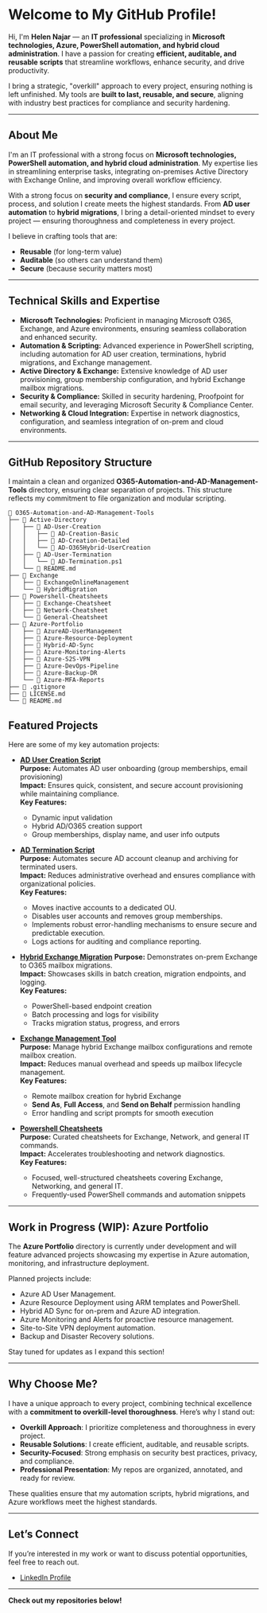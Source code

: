 #  Welcome to My GitHub Profile!  

Hi, I'm **Helen Najar** — an **IT professional** specializing in **Microsoft technologies, Azure, PowerShell automation, and hybrid cloud administration**. I have a passion for creating **efficient, auditable, and reusable scripts** that streamline workflows, enhance security, and drive productivity.  

I bring a strategic, "overkill" approach to every project, ensuring nothing is left unfinished. My tools are **built to last, reusable, and secure**, aligning with industry best practices for compliance and security hardening.

---

## **About Me**  
I'm an IT professional with a strong focus on **Microsoft technologies, PowerShell automation, and hybrid cloud administration**. My expertise lies in streamlining enterprise tasks, integrating on-premises Active Directory with Exchange Online, and improving overall workflow efficiency.  

With a strong focus on **security and compliance**, I ensure every script, process, and solution I create meets the highest standards. From **AD user automation** to **hybrid migrations**, I bring a detail-oriented mindset to every project — ensuring thoroughness and completeness in every project.  

I believe in crafting tools that are:
- **Reusable** (for long-term value)  
- **Auditable** (so others can understand them)  
- **Secure** (because security matters most)  

---

## **Technical Skills and Expertise**
- **Microsoft Technologies:** Proficient in managing Microsoft O365, Exchange, and Azure environments, ensuring seamless collaboration and enhanced security.  
- **Automation & Scripting:** Advanced experience in PowerShell scripting, including automation for AD user creation, terminations, hybrid migrations, and Exchange management.  
- **Active Directory & Exchange:** Extensive knowledge of AD user provisioning, group membership configuration, and hybrid Exchange mailbox migrations.  
- **Security & Compliance:** Skilled in security hardening, Proofpoint for email security, and leveraging Microsoft Security & Compliance Center.  
- **Networking & Cloud Integration:** Expertise in network diagnostics, configuration, and seamless integration of on-prem and cloud environments.  

---

## **GitHub Repository Structure**  
I maintain a clean and organized **O365-Automation-and-AD-Management-Tools** directory, ensuring clear separation of projects. This structure reflects my commitment to file organization and modular scripting.

```
📁 O365-Automation-and-AD-Management-Tools
├── 📁 Active-Directory
│   ├── 📂 AD-User-Creation
│   │   ├── 📂 AD-Creation-Basic
│   │   ├── 📂 AD-Creation-Detailed
│   │   └── 📂 AD-O365Hybrid-UserCreation
│   ├── 📂 AD-User-Termination
│   │   └── 📄 AD-Termination.ps1
│   └── 📄 README.md
├── 📁 Exchange
│   ├── 📂 ExchangeOnlineManagement
│   └── 📂 HybridMigration
├── 📁 Powershell-Cheatsheets
│   ├── 📂 Exchange-Cheatsheet
│   ├── 📂 Network-Cheatsheet
│   └── 📂 General-Cheatsheet
├── 📁 Azure-Portfolio
│   ├── 📂 AzureAD-UserManagement
│   ├── 📂 Azure-Resource-Deployment
│   ├── 📂 Hybrid-AD-Sync
│   ├── 📂 Azure-Monitoring-Alerts
│   ├── 📂 Azure-S2S-VPN
│   ├── 📂 Azure-DevOps-Pipeline
│   ├── 📂 Azure-Backup-DR
│   └── 📂 Azure-MFA-Reports
├── 📄 .gitignore
├── 📄 LICENSE.md
└── 📄 README.md
```

## **Featured Projects**
Here are some of my key automation projects:  

- [**AD User Creation Script**](https://github.com/Abyloon/O365-Automation-and-AD-Management-Tools/tree/main/Active-Directory/AD-User-Creation)  
  **Purpose:** Automates AD user onboarding (group memberships, email provisioning)  
  **Impact:** Ensures quick, consistent, and secure account provisioning while maintaining compliance.  
  **Key Features:**  
  - Dynamic input validation  
  - Hybrid AD/O365 creation support  
  - Group memberships, display name, and user info outputs  

- [**AD Termination Script**](https://github.com/Abyloon/O365-Automation-and-AD-Management-Tools/tree/main/Active-Directory/AD-User-Termination)  
  **Purpose:** Automates secure AD account cleanup and archiving for terminated users.  
  **Impact:** Reduces administrative overhead and ensures compliance with organizational policies.  
  **Key Features:**  
  - Moves inactive accounts to a dedicated OU.
  - Disables user accounts and removes group memberships.
  - Implements robust error-handling mechanisms to ensure
  secure and predictable execution.
  - Logs actions for auditing and compliance reporting.

- [**Hybrid Exchange Migration**](https://github.com/Abyloon/O365-Automation-and-AD-Management-Tools/tree/main/Exchange/HybridMigration)
  **Purpose:** Demonstrates on-prem Exchange to O365 mailbox migrations.  
  **Impact:** Showcases skills in batch creation, migration endpoints, and logging.  
  **Key Features:**  
  - PowerShell-based endpoint creation  
  - Batch processing and logs for visibility  
  - Tracks migration status, progress, and errors  

- [**Exchange Management Tool**](https://github.com/Abyloon/O365-Automation-and-AD-Management-Tools/tree/main/Exchange/ExchangeOnlineManagement)  
  **Purpose:** Manage hybrid Exchange mailbox configurations and remote mailbox creation.  
  **Impact:** Reduces manual overhead and speeds up mailbox lifecycle management.  
  **Key Features:**  
  - Remote mailbox creation for hybrid Exchange  
  - **Send As**, **Full Access**, and **Send on Behalf** permission handling  
  - Error handling and script prompts for smooth execution  

- [**Powershell Cheatsheets**](https://github.com/Abyloon/O365-Automation-and-AD-Management-Tools/tree/main/Powershell-Cheatsheets)  
  **Purpose:** Curated cheatsheets for Exchange, Network, and general IT commands.  
  **Impact:** Accelerates troubleshooting and network diagnostics.  
  **Key Features:**  
  - Focused, well-structured cheatsheets covering Exchange, Networking, and general IT.
  - Frequently-used PowerShell commands and automation snippets  

---

## **Work in Progress (WIP): Azure Portfolio**
The **Azure Portfolio** directory is currently under development and will feature advanced projects showcasing my expertise in Azure automation, monitoring, and infrastructure deployment.  

Planned projects include:  
- Azure AD User Management.  
- Azure Resource Deployment using ARM templates and PowerShell.  
- Hybrid AD Sync for on-prem and Azure AD integration.  
- Azure Monitoring and Alerts for proactive resource management.  
- Site-to-Site VPN deployment automation.  
- Backup and Disaster Recovery solutions.  

Stay tuned for updates as I expand this section!  

---
## **Why Choose Me?**
I have a unique approach to every project, combining technical excellence with a **commitment to overkill-level thoroughness**. Here’s why I stand out:  

- **Overkill Approach**: I prioritize completeness and thoroughness in every project.  
- **Reusable Solutions**: I create efficient, auditable, and reusable scripts.  
- **Security-Focused**: Strong emphasis on security best practices, privacy, and compliance.  
- **Professional Presentation**: My repos are organized, annotated, and ready for review.  

These qualities ensure that my automation scripts, hybrid migrations, and Azure workflows meet the highest standards.  

---

## **Let’s Connect**  
If you’re interested in my work or want to discuss potential opportunities, feel free to reach out.  
- [LinkedIn Profile](https://www.linkedin.com/in/helen-najar)  

---

**Check out my repositories below!**